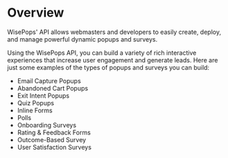 # Overview

WisePops' API allows webmasters and developers to easily create, deploy, and manage powerful dynamic popups and surveys.

Using the WisePops API, you can build a variety of rich interactive experiences that increase user engagement and generate leads. Here are just some examples of the types of popups and surveys you can build:

- Email Capture Popups
- Abandoned Cart Popups
- Exit Intent Popups
- Quiz Popups
- Inline Forms
- Polls
- Onboarding Surveys
- Rating & Feedback Forms
- Outcome-Based Survey
- User Satisfaction Surveys
